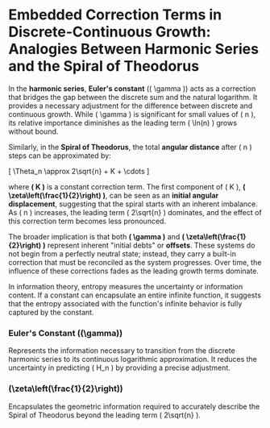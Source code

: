 # Embedded Correction Terms in Discrete-Continuous Growth: Analogies Between Harmonic Series and the Spiral of Theodorus

In the **harmonic series**, **Euler's constant** (\( \gamma \)) acts as a correction that bridges the gap between the discrete sum and the natural logarithm. It provides a necessary adjustment for the difference between discrete and continuous growth. While \( \gamma \) is significant for small values of \( n \), its relative importance diminishes as the leading term \( \ln(n) \) grows without bound.

Similarly, in the **Spiral of Theodorus**, the total **angular distance** after \( n \) steps can be approximated by:

\[
\Theta_n \approx 2\sqrt{n} + K + \cdots
\]

where **\( K \)** is a constant correction term. The first component of \( K \), **\( \zeta\left(\frac{1}{2}\right) \)**, can be seen as an **initial angular displacement**, suggesting that the spiral starts with an inherent imbalance. As \( n \) increases, the leading term \( 2\sqrt{n} \) dominates, and the effect of this correction term becomes less pronounced.

The broader implication is that both **\( \gamma \)** and **\( \zeta\left(\frac{1}{2}\right) \)** represent inherent "initial debts" or **offsets**. These systems do not begin from a perfectly neutral state; instead, they carry a built-in correction that must be reconciled as the system progresses. Over time, the influence of these corrections fades as the leading growth terms dominate. 


In information theory, entropy measures the uncertainty or information content. If a constant can encapsulate an entire infinite function, it suggests that the entropy associated with the function's infinite behavior is fully captured by the constant.

### Euler's Constant (\(\gamma\))

Represents the information necessary to transition from the discrete harmonic series to its continuous logarithmic approximation. It reduces the uncertainty in predicting \( H_n \) by providing a precise adjustment.

### \(\zeta\left(\frac{1}{2}\right)\)

Encapsulates the geometric information required to accurately describe the Spiral of Theodorus beyond the leading term \( 2\sqrt{n} \).
